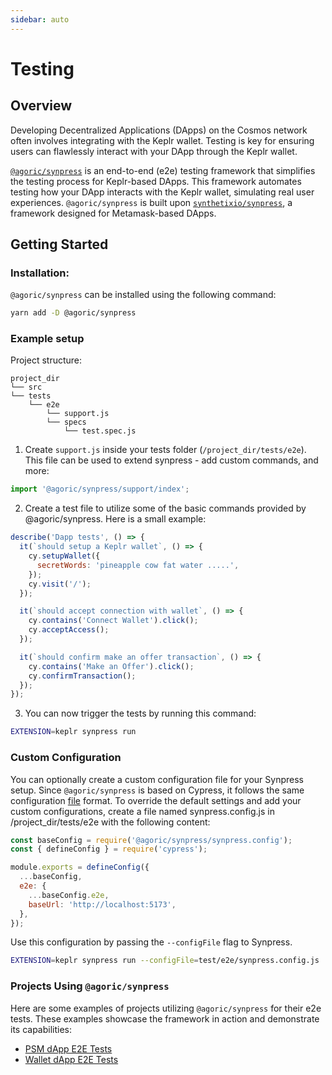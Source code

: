 ```yaml
---
sidebar: auto
---
```


# Testing

## Overview

Developing Decentralized Applications (DApps) on the Cosmos network often involves integrating with the Keplr wallet. Testing is key for ensuring users can flawlessly interact with your DApp through the Keplr wallet. 

[`@agoric/synpress`](https://github.com/agoric-labs/synpress) is an end-to-end (e2e) testing framework that simplifies the testing process for Keplr-based DApps. This framework automates testing how your DApp interacts with the Keplr wallet, simulating real user experiences. `@agoric/synpress` is built upon [`synthetixio/synpress`](https://github.com/Synthetixio/synpress), a framework designed for Metamask-based DApps.

## Getting Started

### Installation:

`@agoric/synpress` can be installed using the following command:

```bash
yarn add -D @agoric/synpress
```

### Example setup

Project structure:

```text
project_dir
└── src
└── tests
    └── e2e
        └── support.js
        └── specs
            └── test.spec.js
```

1. Create `support.js` inside your tests folder (`/project_dir/tests/e2e`). This file can be used to extend synpress - add custom commands, and more:

```js
import '@agoric/synpress/support/index';
```

2. Create a test file to utilize some of the basic commands provided by @agoric/synpress. Here is a small example:

```js
describe('Dapp tests', () => {
  it(`should setup a Keplr wallet`, () => {
    cy.setupWallet({
      secretWords: 'pineapple cow fat water .....',
    });
    cy.visit('/');
  });

  it(`should accept connection with wallet`, () => {
    cy.contains('Connect Wallet').click();
    cy.acceptAccess();
  });

  it(`should confirm make an offer transaction`, () => {
    cy.contains('Make an Offer').click();
    cy.confirmTransaction();
  });
});
```

3. You can now trigger the tests by running this command:

```bash
EXTENSION=keplr synpress run
```

### Custom Configuration

You can optionally create a custom configuration file for your Synpress setup. Since `@agoric/synpress` is based on Cypress, it follows the same configuration [file](https://github.com/agoric-labs/synpress/blob/master/synpress.config.js) format. To override the default settings and add your custom configurations, create a file named synpress.config.js in /project_dir/tests/e2e with the following content:

```js
const baseConfig = require('@agoric/synpress/synpress.config');
const { defineConfig } = require('cypress');

module.exports = defineConfig({
  ...baseConfig,
  e2e: {
    ...baseConfig.e2e,
    baseUrl: 'http://localhost:5173',
  },
});
```

Use this configuration by passing the `--configFile` flag to Synpress.

```bash
EXTENSION=keplr synpress run --configFile=test/e2e/synpress.config.js
```

### Projects Using `@agoric/synpress`

Here are some examples of projects utilizing `@agoric/synpress` for their e2e tests. These examples showcase the framework in action and demonstrate its capabilities:

- [PSM dApp E2E Tests](https://github.com/Agoric/dapp-psm/tree/main/tests/e2e)
- [Wallet dApp E2E Tests](https://github.com/frazarshad/wallet-app/tree/main/test/e2e)
